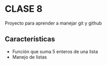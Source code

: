 # CLASE 8
Proyecto para aprender a manejar git y github

## Características
* Función que suma 5 enteros de una lista
* Manejo de listas